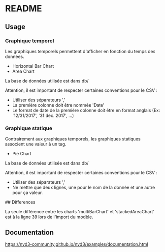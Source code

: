 # README


## Usage

### Graphique temporel

Les graphiques temporels permettent d'afficher en fonction du temps des données.

 * Horizontal Bar Chart
 * Area Chart

La base de données utilisée est dans db/

Attention, il est important de respecter certaines conventions pour le CSV :
  - Utiliser des séparateurs ','
  - La première colonne doit être nommée 'Date'
  - Le format de date de la première colonne doit être en format anglais (Ex: '12/31/2017', '31 dec. 2017', ...)

### Graphique statique

Contrairement aux graphiques temporels, les graphiques statiques associent une valeur à un tag.

  * Pie Chart

La base de données utilisée est dans db/

Attention, il est important de respecter certaines conventions pour le CSV :
  - Utiliser des séparateurs ','
  - Ne mettre que deux lignes, une pour le nom de la donnée et une autre pour ça valeur.


## Differences

La seule différence entre les charts 'multiBarChart' et 'stackedAreaChart' est à la ligne 39 lors de l'import du modèle.


## Documentation

https://nvd3-community.github.io/nvd3/examples/documentation.html